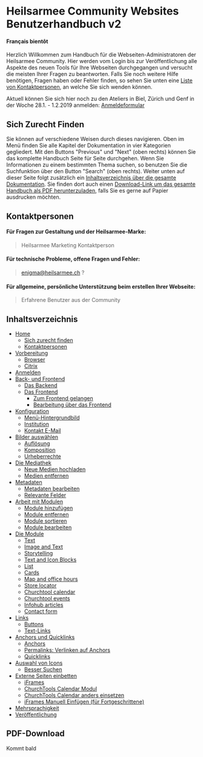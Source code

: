 # Heilsarmee Community Websites Benutzerhandbuch v2

#### Français bientôt

Herzlich Willkommen zum Handbuch für die Webseiten-Administratoren der Heilsarmee Community. Hier werden vom Login bis zur Veröffentlichung alle Aspekte des neuen Tools für Ihre Webseiten durchgegangen und versucht die meisten Ihrer Fragen zu beantworten. Falls Sie noch weitere Hilfe benötigen, Fragen haben oder Fehler finden, so sehen Sie unten eine [Liste von Kontaktpersonen](#kontaktpersonen), an welche Sie sich wenden können.

Aktuell können Sie sich hier noch zu den Ateliers in Biel, Zürich und Genf in der Woche 28.1. - 1.2.2019 anmelden: [Anmeldeformular](https://calendly.com/ateliers-heilsarmee)

## Sich Zurecht Finden

Sie können auf verschiedene Weisen durch dieses navigieren. Oben im Menü finden Sie alle Kapitel der Dokumentation in vier Kategorien gegliedert. Mit den Buttons "Previous" und "Next" (oben rechts) können Sie das komplette Handbuch Seite für Seite durchgehen. Wenn Sie Informationen zu einem bestimmten Thema suchen, so benutzen Sie die Suchfunktion über den Button "Search" (oben rechts). Weiter unten auf dieser Seite folgt zusätzlich ein [Inhaltsverzeichnis über die gesamte Dokumentation](#inhaltsverzeichnis). Sie finden dort auch einen [Download-Link um das gesamte Handbuch als PDF herunterzuladen](#pdf-download), falls Sie es gerne auf Papier ausdrucken möchten.

## Kontaktpersonen

#### Für Fragen zur Gestaltung und der Heilsarmee-Marke:
> Heilsarmee Marketing Kontaktperson

#### Für technische Probleme, offene Fragen und Fehler:
> enigma@heilsarmee.ch ?

#### Für allgemeine, persönliche Unterstützung beim erstellen Ihrer Webseite:
> Erfahrene Benutzer aus der Community

## Inhaltsverzeichnis

- [Home](index.md)
    + [Sich zurecht finden](index.md#sich-zurecht-finden)
    + [Kontaktpersonen](index.md#kontaktpersonen)
- [Vorbereitung](de/00.00-prep.md)
    + [Browser](de/00.00-prep.md#browser)
    + [Citrix](de/00.00-prep.md#citrix)
- [Anmelden](de/00.01-login.md)
- [Back- und Frontend](de/00.02-back-and-front.md)
    + [Das Backend](de/00.02-back-and-front.md#das-backend)
    + [Das Frontend](de/00.02-back-and-front.md#das-frontend)
        * [Zum Frontend gelangen](de/00.02-back-and-front.md#zum-frontend-gelangen)
        * [Bearbeitung über das Frontend](de/00.02-back-and-front.md#bearbeitung-uber-das-frontend)
- [Konfiguration](de/00.03-config.md)
    + [Menü-Hintergrundbild](de/00.03-config.md#menu-hintergrundbild)
    + [Institution](de/00.03-config.md#institution)
    + [Kontakt E-Mail](de/00.03-config.md#kontakt-e-mail)
- [Bilder auswählen](de/01.00-choosing-images.md)
    + [Auflösung](de/01.00-choosing-images.md#auflosung)
    + [Komposition](de/01.00-choosing-images.md#komposition)
    + [Urheberrechte](de/01.00-choosing-images.md#urheberrechte)
- [Die Mediathek](de/01.01-library.md)
    + [Neue Medien hochladen](de/01.01-library.md#neue-medien-hochladen)
    + [Medien entfernen](de/01.01-library.md#medien-entfernen)
- [Metadaten](de/01.02-metadata.md)
    + [Metadaten bearbeiten](de/01.02-metadata.md#metadaten-bearbeiten)
    + [Relevante Felder](de/01.02-metadata.md#relevante-felder)
- [Arbeit mit Modulen](de/02.00-module-basics.md)
    + [Module hinzufügen](de/02.00-module-basics#module-hinzufugen)
    + [Module entfernen](de/02.00-module-basics#module-entfernen)
    + [Module sortieren](de/02.00-module-basics#module-sortieren)
    + [Module bearbeiten](de/02.00-module-basics#module-bearbeiten)
- [Die Module](de/02.01-modules.md)
    + [Text](de/02.01-modules.md#text)
    + [Image and Text](de/02.01-modules.md#image-and-text)
    + [Storytelling](de/02.01-modules.md#storytelling)
    + [Text and Icon Blocks](de/02.01-modules.md#text-and-icon-blocks)
    + [List](de/02.01-modules.md#list)
    + [Cards](de/02.01-modules.md#cards)
    + [Map and office hours](de/02.01-modules.md#map-and-office-hours)
    + [Store locator](de/02.01-modules.md#store-locator)
    + [Churchtool calendar](de/02.01-modules.md#churchtool-calendar)
    + [Churchtool events](de/02.01-modules.md#churchtool-events)
    + [Infohub articles](de/02.01-modules.md#infohub-articles)
    + [Contact form](de/02.01-modules.md#contact-form)
- [Links](de/03.00-links.md)
    + [Buttons](de/03.00-links.md#buttons)
    + [Text-Links](de/03.00-links.md#text-links)
- [Anchors und Quicklinks](de/03.01-quicklinks.md)
    + [Anchors](de/03.01-quicklinks.md#anchors)
    + [Permalinks: Verlinken auf Anchors](de/03.01-quicklinks.md#permalinks-verlinken-auf-anchors)
    + [Quicklinks](de/03.01-quicklinks.md#quicklinks)
- [Auswahl von Icons](de/03.02-icons.md)
    + [Besser Suchen](de/03.02-icons.md#besser-suchen)
- [Externe Seiten einbetten](de/03.03-embed.md)
    + [iFrames](de/03.03-embed.md#iframes)
    + [ChurchTools Calendar Modul](de/03.03-embed.md#churchtools-calendar-modul)
    + [ChurchTools Calendar anders einsetzen](de/03.03-embed.md#churchtools-calendar-anders-einsetzen)
    + [iFrames Manuell Einfügen (für Fortgeschrittene)](de/03.03-embed.md#iframes-manuell-einfugen-fur-fortgeschrittene)
- [Mehrsprachigkeit](de/03.04-multilingual.md)
- [Veröffentlichung](de/03.05-finish.md)

## PDF-Download

Kommt bald
